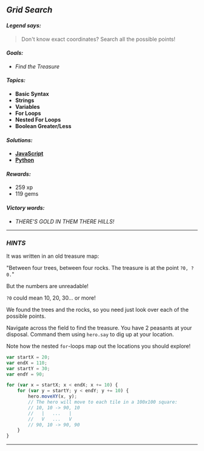 ## _Grid Search_

#### _Legend says:_
> Don't know exact coordinates? Search all the possible points!

#### _Goals:_
+ _Find the Treasure_

#### _Topics:_
+ **Basic Syntax**
+ **Strings**
+ **Variables**
+ **For Loops**
+ **Nested For Loops**
+ **Boolean Greater/Less**

#### _Solutions:_
+ **[JavaScript](gridSearch.js)**
+ **[Python](grid_search.py)**

#### _Rewards:_
+ 259 xp
+ 119 gems

#### _Victory words:_
+ _THERE'S GOLD IN THEM THERE HILLS!_

___

### _HINTS_

It was written in an old treasure map:

"Between four trees, between four rocks. The treasure is at the point `?0, ?0.`"

But the numbers are unreadable!

`?0` could mean 10, 20, 30... or more!

We found the trees and the rocks, so you need just look over each of the possible points.

Navigate across the field to find the treasure. You have 2 peasants at your disposal. Command them using `hero.say` to dig up at your location.

Note how the nested `for`-loops map out the locations you should explore!

```javascript
var startX = 20;
var endX = 110;
var startY = 30;
var endY = 90;

for (var x = startX; x < endX; x += 10) {
    for (var y = startY; y < endY; y += 10) {
        hero.moveXY(x, y);
        // The hero will move to each tile in a 100x100 square:
        // 10, 10 -> 90, 10
        //   |   ...   |
        //   V   ...   V
        // 90, 10 -> 90, 90
    }
}
```

___
